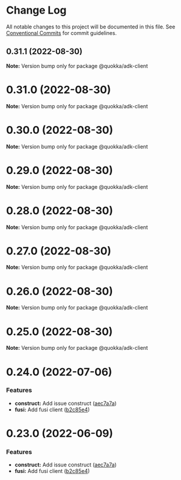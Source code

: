 # Change Log

All notable changes to this project will be documented in this file.
See [Conventional Commits](https://conventionalcommits.org) for commit guidelines.

## 0.31.1 (2022-08-30)

**Note:** Version bump only for package @quokka/adk-client





# 0.31.0 (2022-08-30)

**Note:** Version bump only for package @quokka/adk-client





# 0.30.0 (2022-08-30)

**Note:** Version bump only for package @quokka/adk-client





# 0.29.0 (2022-08-30)

**Note:** Version bump only for package @quokka/adk-client





# 0.28.0 (2022-08-30)

**Note:** Version bump only for package @quokka/adk-client





# 0.27.0 (2022-08-30)

**Note:** Version bump only for package @quokka/adk-client





# 0.26.0 (2022-08-30)

**Note:** Version bump only for package @quokka/adk-client





# 0.25.0 (2022-08-30)

**Note:** Version bump only for package @quokka/adk-client





# 0.24.0 (2022-07-06)


### Features

* **construct:** Add issue construct ([aec7a7a](https://git.service.quokka.codes/v1/AEF-Team/ActionsDevKit/ActionsDevKit/commits/aec7a7a9c1c1dd3e01407fe3aea449978f28c758))
* **fusi:** Add fusi client ([b2c85e4](https://git.service.quokka.codes/v1/AEF-Team/ActionsDevKit/ActionsDevKit/commits/b2c85e47e84b99ec2a91378203d1d3bc457f769e))





# 0.23.0 (2022-06-09)


### Features

* **construct:** Add issue construct ([aec7a7a](https://git.service.quokka.codes/v1/AEF-Team/ActionsDevKit/ActionsDevKit/commits/aec7a7a9c1c1dd3e01407fe3aea449978f28c758))
* **fusi:** Add fusi client ([b2c85e4](https://git.service.quokka.codes/v1/AEF-Team/ActionsDevKit/ActionsDevKit/commits/b2c85e47e84b99ec2a91378203d1d3bc457f769e))
